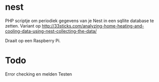 nest
====

PHP scriptje om periodiek gegevens van je Nest in een sqllite database te zetten. Variant op http://33sticks.com/analyzing-home-heating-and-cooling-data-using-nest-collecting-the-data/

Draait op een Raspberry Pi. 

Todo
==== 

Error checking en melden
Testen 
